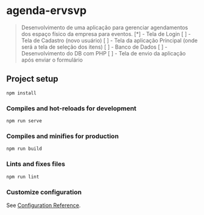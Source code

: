 # agenda-ervsvp
> Desenvolvimento de uma aplicação para gerenciar agendamentos dos espaço físico da empresa para eventos.
[*] - Tela de Login
[ ] - Tela de Cadastro (novo usuário)
[ ] - Tela da aplicação Principal (onde será a tela de seleção dos itens)
[ ] - Banco de Dados
[ ] - Desenvolvimento do DB com PHP
[ ] - Tela de envio da aplicação após enviar o formulário

## Project setup
```
npm install
```

### Compiles and hot-reloads for development
```
npm run serve
```

### Compiles and minifies for production
```
npm run build
```

### Lints and fixes files
```
npm run lint
```

### Customize configuration
See [Configuration Reference](https://cli.vuejs.org/config/).
